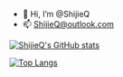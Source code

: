 - 👋 Hi, I’m @ShijieQ
- 📫 ShijieQ@outlook.com

[![ShijieQ's GitHub stats](https://github-readme-stats.vercel.app/api?username=ShijieQ&show_icons=true)](https://github.com/ShijieQ/github-readme-stats)

[![Top Langs](https://github-readme-stats.vercel.app/api/top-langs/?username=ShijieQ&layout=compact)](https://github.com/ShijieQ/github-readme-stats)
<!---
ShijieQ/ShijieQ is a ✨ special ✨ repository because its `README.md` (this file) appears on your GitHub profile.
You can click the Preview link to take a look at your changes.
--->
